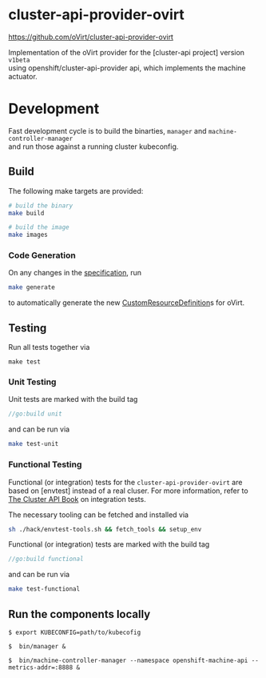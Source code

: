 # cluster-api-provider-ovirt

https://github.com/oVirt/cluster-api-provider-ovirt

Implementation of the  oVirt provider for the [cluster-api project] version `v1beta` \
using openshift/cluster-api-provider api, which implements the machine actuator.

# Development

Fast development cycle is to build the binarties, `manager` and `machine-controller-manager` \
and run those against a running cluster kubeconfig.

## Build

The following make targets are provided:
```bash
# build the binary
make build  

# build the image
make images
```

### Code Generation

On any changes in the [specification](https://github.com/openshift/cluster-api-provider-ovirt/blob/master/pkg/apis/ovirtprovider/v1beta1/types.go), run 
```bash
make generate
```
to automatically generate the new [CustomResourceDefinition](https://kubernetes.io/docs/tasks/extend-kubernetes/custom-resources/custom-resource-definitions/)s for oVirt.


## Testing

Run all tests together via 
```
make test
```

### Unit Testing

Unit tests are marked with the build tag
```go
//go:build unit
```
and can be run via  
```bash
make test-unit
```


### Functional Testing

Functional (or integration) tests for the `cluster-api-provider-ovirt` are based on [envtest] instead of a real cluser. For more information, refer to [The Cluster API Book](https://cluster-api.sigs.k8s.io/developer/testing.html#integration-tests) on integration tests. 

The necessary tooling can be fetched and installed via
```bash
sh ./hack/envtest-tools.sh && fetch_tools && setup_env
```

Functional (or integration) tests are marked with the build tag
```go
//go:build functional
```
and can be run via 
```bash
make test-functional
```

## Run the components locally

```console
$ export KUBECONFIG=path/to/kubecofig

$  bin/manager &

$  bin/machine-controller-manager --namespace openshift-machine-api --metrics-addr=:8888 &
``` 
